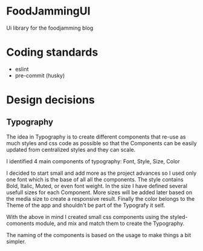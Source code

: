 # FoodJammingUI
Ui library for the foodjamming blog

# Coding standards
* eslint
* pre-commit (husky)

# Design decisions 
## Typography
The idea in Typography is to create different components that re-use as much
styles and css code as possible so that the Components can be easily updated
from centralized styles and they can scale.

I identified 4 main components of typography: Font, Style, Size, Color

I decided to start small and add more as the project advances so I used only
one font which is the base of all all the components. The style contains
Bold, Italic, Muted, or even font weight. In the size I have defined several
usefull sizes for each Component. More sizes will be added later based on the
media size to create a responsive result. Finally the color belongs to the
Theme of the app and shouldn't be part of the Typografy it self.

With the above in mind I created small css components using the
styled-comonents module, and mix and match them to create the Typography.

The naming of the components is based on the usage to make things a bit
simpler.